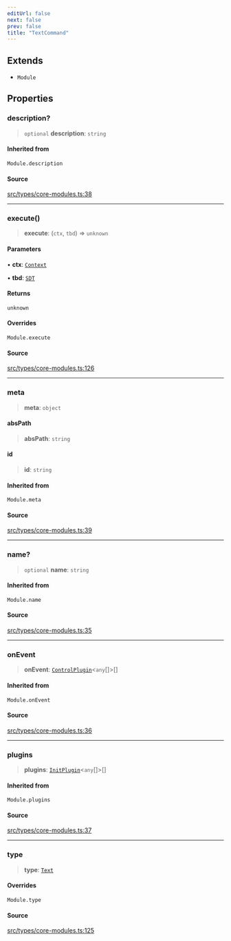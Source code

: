 ```yaml
---
editUrl: false
next: false
prev: false
title: "TextCommand"
---
```


## Extends

- `Module`

## Properties

### description?

> `optional` **description**: `string`

#### Inherited from

`Module.description`

#### Source

[src/types/core-modules.ts:38](https://github.com/sern-handler/handler/blob/45665292ae99b70b419575eef2271e29523a30e0/src/types/core-modules.ts#L38)

***

### execute()

> **execute**: (`ctx`, `tbd`) => `unknown`

#### Parameters

• **ctx**: [`Context`](/v4/api/classes/context/)

• **tbd**: [`SDT`](/v4/api/type-aliases/sdt/)

#### Returns

`unknown`

#### Overrides

`Module.execute`

#### Source

[src/types/core-modules.ts:126](https://github.com/sern-handler/handler/blob/45665292ae99b70b419575eef2271e29523a30e0/src/types/core-modules.ts#L126)

***

### meta

> **meta**: `object`

#### absPath

> **absPath**: `string`

#### id

> **id**: `string`

#### Inherited from

`Module.meta`

#### Source

[src/types/core-modules.ts:39](https://github.com/sern-handler/handler/blob/45665292ae99b70b419575eef2271e29523a30e0/src/types/core-modules.ts#L39)

***

### name?

> `optional` **name**: `string`

#### Inherited from

`Module.name`

#### Source

[src/types/core-modules.ts:35](https://github.com/sern-handler/handler/blob/45665292ae99b70b419575eef2271e29523a30e0/src/types/core-modules.ts#L35)

***

### onEvent

> **onEvent**: [`ControlPlugin`](/v4/api/interfaces/controlplugin/)\<`any`[]\>[]

#### Inherited from

`Module.onEvent`

#### Source

[src/types/core-modules.ts:36](https://github.com/sern-handler/handler/blob/45665292ae99b70b419575eef2271e29523a30e0/src/types/core-modules.ts#L36)

***

### plugins

> **plugins**: [`InitPlugin`](/v4/api/interfaces/initplugin/)\<`any`[]\>[]

#### Inherited from

`Module.plugins`

#### Source

[src/types/core-modules.ts:37](https://github.com/sern-handler/handler/blob/45665292ae99b70b419575eef2271e29523a30e0/src/types/core-modules.ts#L37)

***

### type

> **type**: [`Text`](/v4/api/enumerations/commandtype/#text)

#### Overrides

`Module.type`

#### Source

[src/types/core-modules.ts:125](https://github.com/sern-handler/handler/blob/45665292ae99b70b419575eef2271e29523a30e0/src/types/core-modules.ts#L125)
